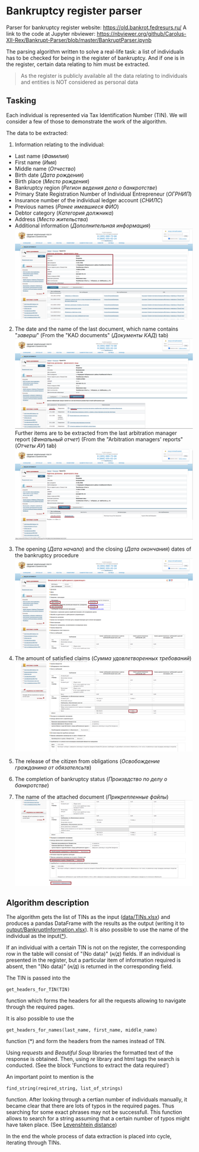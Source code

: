 # Bankruptcy register parser
Parser for bankruptcy register website: https://old.bankrot.fedresurs.ru/
A link to the code at Jupyter nbviewer: https://nbviewer.org/github/Carolus-XII-Rex/Bankrupt-Parser/blob/master/BankruptParser.ipynb

The parsing algorithm written to solve a real-life task: a list of individuals has to be checked for being in the register of bankruptcy. And if one is in the register, certain data relating to him must be extracted.

> As the register is publicly available all the data relating to individuals and entities is NOT considered as personal data

## Tasking


Each individual is represented via Tax Identification Number (TIN). We will consider a few of those to demonstrate the work of the algorithm. 

The data to be extracted:

1. Information relating to the individual:
- Last name (*Фамилия*)
- First name (*Имя*)
- Middle name (*Отчество*)
- Birth date (*Дата рождения*)
- Birth place (*Место рождения*)
- Bankruptcy region (*Регион ведения дела о банкротстве*)
- Primary State Registration Number of Individual Entrepreneur (*ОГРНИП*)
- Insurance number of the individual ledger account (*СНИЛС*)
- Previous names (*Ранее имевшиеся ФИО*)
- Debtor category (*Категория должника*)
- Address (*Место жительства*)
- Additional information (*Дополнительная информация*)  
![PrivatePersonCard_Info](/Screenshots/PrivatePersonCard_Info.png)  

2. The date and the name of the last document, which name contains "*заверш*" (From the "KAD documents" (*Документы КАД*) tab)  
![PrivatePersonCard_KAD](/Screenshots/PrivatePersonCard_KAD.png)  
Further items are to be extracted from the last arbitration manager report (*Финальный отчет*) (From the "Arbitration managers' reports" (*Отчеты АУ*) tab)  
![PrivatePersonCard_FinalReport](/Screenshots/PrivatePersonCard_FinalReport.png)

3. The opening (*Дата начала*) and the closing (*Дата окончания*) dates of the bankruptcy procedure  
![FinalReport_1](/Screenshots/FinalReport_1.png)

4. The amount of satisfied claims (*Сумма удовлетворенных требований*)  
![FinalReport_2](/Screenshots/FinalReport_2.png)

5. The release of the citizen from obligations (*Освобождение гражданина от обязателсьтв*)  

6. The completion of bankruptcy status (*Произвдство по делу о банкротстве*)   
 
7. The name of the attached document (*Прикрепленные файлы*)  
![FinalReport_3](/Screenshots/FinalReport_3.png)    


## Algorithm description


The algorithm gets the list of TINs as the input ([data/TINs.xlsx](data/TINs.xlsx)) and produces a pandas DataFrame with the results as the output (writing it to [output/BankruptInformation.xlsx](output/BankruptInformation.xlsx)). It is also possible to use the name of the individual as the input([*](#get_headers_for_names)).

If an individual with a certain TIN is not on the register, the corresponding row in the table will consist of "(No data)" (*н/д*) fields. If an individual is presented in the register, but a particular item of information required is absent, then "(No data)" (*н/д*) is returned in the corresponding field.

The TIN is passed into the
```{python}
get_headers_for_TIN(TIN) 
```
function which forms the headers for all the requests allowing to navigate through the required pages.  

It is also possible to use the 
```{python}
get_headers_for_names(last_name, first_name, middle_name)
```
function <a name="get_headers_for_names">(*)</a> and form the headers from the names instead of TIN.

Using *requests*  and *Beautiful Soup* libraries the formatted text of the response is obtained. Then, using *re* library and html tags the search is conducted. (See the block 'Functions to extract the data required')

An important point to mention is the
```{python}
find_string(reqired_string, list_of_strings)
```
function. After looking through a certian number of individuals manually, it became clear that there are lots of typos in the required pages. Thus searching for some exact phrases may not be successfull. This function allows to search for a string assuming that a certain number of typos might have taken place. (See [Levenshtein distance](https://en.wikipedia.org/wiki/Levenshtein_distance))

In the end the whole process of data extraction is placed into cycle, iterating through TINs.






